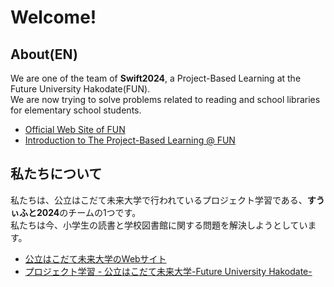 # Welcome!
## About(EN)
We are one of the team of **Swift2024**, a Project-Based Learning at the Future University Hakodate(FUN).<br>
We are now trying to solve problems related to reading and school libraries for elementary school students.<br>
* [Official Web Site of FUN](https://www.fun.ac.jp/en)
*  [Introduction to The Project-Based Learning @ FUN](https://www.fun.ac.jp/en/intro-pbl)
## 私たちについて
私たちは、公立はこだて未来大学で行われているプロジェクト学習である、**すうぃふと2024**のチームの1つです。<br>
私たちは今、小学生の読書と学校図書館に関する問題を解決しようとしています。<br>
* [公立はこだて未来大学のWebサイト](https://www.fun.ac.jp/)
*  [プロジェクト学習 - 公立はこだて未来大学-Future University Hakodate-](https://www.fun.ac.jp/project-learning)

<!--

**Here are some ideas to get you started:**

🙋‍♀️ A short introduction - what is your organization all about?
🌈 Contribution guidelines - how can the community get involved?
👩‍💻 Useful resources - where can the community find your docs? Is there anything else the community should know?
🍿 Fun facts - what does your team eat for breakfast?
🧙 Remember, you can do mighty things with the power of [Markdown](https://docs.github.com/github/writing-on-github/getting-started-with-writing-and-formatting-on-github/basic-writing-and-formatting-syntax)
-->
